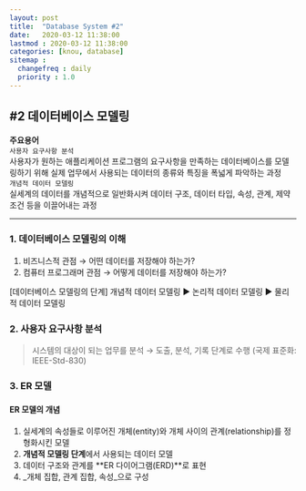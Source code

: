 ```yaml
---
layout: post
title:  "Database System #2"
date:   2020-03-12 11:38:00 
lastmod : 2020-03-12 11:38:00
categories: [knou, database]
sitemap :
  changefreq : daily
  priority : 1.0
---
```


## #2 데이터베이스 모델링

__주요용어__<br>
`사용자 요구사항 분석`<br>
사용자가 원하는 애플리케이션 프로그램의 요구사항을 만족하는 데이터베이스를 모델링하기 위해 실제 업무에서 사용되는 데이터의 종류와 특징을 폭넓게 파악하는 과정<br>
`개념적 데이터 모델링`<br>
실세계의 데이터를 개념적으로 일반화시켜 데이터 구조, 데이터 타입, 속성, 관계, 제약조건 등을 이끌어내는 과정<br>

<HR>
  
### 1. 데이터베이스 모델링의 이해

1. 비즈니스적 관점 → 어떤 데이터를 저장해야 하는가?
2. 컴퓨터 프로그래머 관점 → 어떻게 데이터를 저장해야 하는가?

[데이터베이스 모델링의 단계]
개념적 데이터 모델링 ▶ 논리적 데이터 모델링 ▶ 물리적 데이터 모델링

### 2. 사용자 요구사항 분석

> 시스템의 대상이 되는 업무를 분석 → 도출, 분석, 기록 단계로 수행 (국제 표준화: IEEE-Std-830)

### 3. ER 모델

#### ER 모델의 개념
1. 실세계의 속성들로 이루어진 개체(entity)와 개체 사이의 관계(relationship)를 정형화시킨 모델
2. **개념적 모델링 단계**에서 사용되는 데이터 모델
3. 데이터 구조와 관계를 **ER 다이어그램(ERD)**로 표현
4. _개체 집합, 관계 집합, 속성_으로 구성


<div class="divider"></div>

